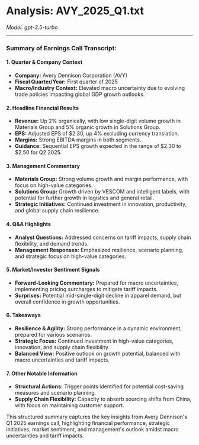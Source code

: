 # Analysis: AVY_2025_Q1.txt

*Model: gpt-3.5-turbo*

---

### Summary of Earnings Call Transcript:

#### 1. **Quarter & Company Context**
   - **Company:** Avery Dennison Corporation (AVY)
   - **Fiscal Quarter/Year:** First quarter of 2025
   - **Macro/Industry Context:** Elevated macro uncertainty due to evolving trade policies impacting global GDP growth outlooks.

#### 2. **Headline Financial Results**
   - **Revenue:** Up 2% organically, with low single-digit volume growth in Materials Group and 5% organic growth in Solutions Group.
   - **EPS:** Adjusted EPS of $2.30, up 4% excluding currency translation.
   - **Margins:** Strong EBITDA margins in both segments.
   - **Guidance:** Sequential EPS growth expected in the range of $2.30 to $2.50 for Q2 2025.

#### 3. **Management Commentary**
   - **Materials Group:** Strong volume growth and margin performance, with focus on high-value categories.
   - **Solutions Group:** Growth driven by VESCOM and intelligent labels, with potential for further growth in logistics and general retail.
   - **Strategic Initiatives:** Continued investment in innovation, productivity, and global supply chain resilience.

#### 4. **Q&A Highlights**
   - **Analyst Questions:** Addressed concerns on tariff impacts, supply chain flexibility, and demand trends.
   - **Management Responses:** Emphasized resilience, scenario planning, and strategic focus on high-value categories.

#### 5. **Market/Investor Sentiment Signals**
   - **Forward-Looking Commentary:** Prepared for macro uncertainties, implementing pricing surcharges to mitigate tariff impacts.
   - **Surprises:** Potential mid-single-digit decline in apparel demand, but overall confidence in growth opportunities.

#### 6. **Takeaways**
   - **Resilience & Agility:** Strong performance in a dynamic environment, prepared for various scenarios.
   - **Strategic Focus:** Continued investment in high-value categories, innovation, and supply chain flexibility.
   - **Balanced View:** Positive outlook on growth potential, balanced with macro uncertainties and tariff impacts.

#### 7. **Other Notable Information**
   - **Structural Actions:** Trigger points identified for potential cost-saving measures and scenario planning.
   - **Supply Chain Flexibility:** Capacity to absorb sourcing shifts from China, with focus on maintaining customer support.

This structured summary captures the key insights from Avery Dennison's Q1 2025 earnings call, highlighting financial performance, strategic initiatives, market sentiment, and management's outlook amidst macro uncertainties and tariff impacts.